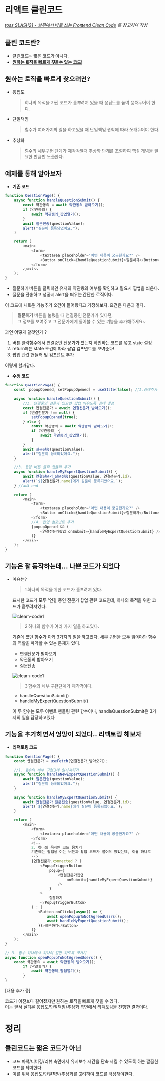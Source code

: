 # 리액트 클린코드

###### [toss SLASH21 - 실무에서 바로 쓰는 Frontend Clean Code](https://www.youtube.com/watch?v=edWbHp_k_9Y&t=723s) 를 참고하여 작성

## 클린 코드란?

-   클린코드는 짧은 코드가 아니다.
-   <u>**원하는 로직을 빠르게 찾을수 있는 코드!**</u>

## 원하는 로직을 빠르게 찾으려면?

-   응집도
    > 하나의 목적을 가진 코드가 흩뿌려져 있을 때 응집도를 높여 뭉쳐두어야 한다.
-   단일책임
    > 함수가 여러가지의 일을 하고있을 때 단일책임 원칙에 따라 쪼개주어야 한다.
-   추상화
    > 함수의 세부구현 단계가 제각각일때 추상화 단계를 조절하여 핵심 개념을 필요한 만큼만 노출한다.

## 예제를 통해 알아보자

-   <b>기존 코드</b>

```javascript
function QuestionPage() {
    async function handleQuestionSubmit() {
        const 약관동의 = await 약관동의_받아오기();
        if (약관동의) {
            await 약관동의_팝업열기();
        }
        await 질문전송(questionValue);
        alert("질문이 등록되었어요.");
    }

    return (
        <main>
            <form>
                <textarea placeholder="어떤 내용이 궁금한가요?" />
                <Button onClick={handleQuestionSubmit}>질문하기</Button>
            </form>
        </main>
    );
}
```

-   질문하기 버튼을 클릭하면 유저의 약관동의 여부를 확인하고 필요시 팝업을 띄운다.
-   질문을 전송하고 성공시 alert을 띄우는 간단한 로직이다.

이 코드에 새로운 기능추가 요건이 들어왔다고 가정해보자. 요건은 다음과 같다.

> **질문하기** 버튼을 눌렀을 때 연결중인 전문가가 있다면,  
> 그 정보를 보여주고 그 전문가에게 물어볼 수 있는 기능을 추가해주세요~

과연 어떻게 할것인가 ?

1. 버튼 클릭함수에서 연결중인 전문가가 있는지 확인하는 코드를 넣고 state 설정
2. return에는 state 조건에 따라 팝업 컴포넌트를 보여준다!
3. 팝업 관련 핸들러 및 컴포넌트 추가

이렇게 할거같다.

-   <b>수정 코드</b>

```javascript
function QuestionPage() {
    const [popupOpened, setPopupOpened] = useState(false); //1.상태추가

    async function handleQuestionSubmit() {
        //2. 연결중인 전문가 있으면 팝업 띄우도록 상태 설정
        const 연결전문가 = await 연결전문가_받아오기();
        if (연결전문가 !== null) {
            setPopupOpened(true);
        } else {
            const 약관동의 = await 약관동의_받아오기();
            if (약관동의) {
                await 약관동의_팝업열기();
            }
        }
        await 질문전송(questionValue);
        alert("질문이 등록되었어요.");
    }

    //3. 팝업 버튼 클릭 핸들러 추가
    async function handleMyExpertQuestionSubmit() {
        await 연결전문가_질문전송(questionValue, 연결전문가.id);
        alert(`${연결전문가.name}에게 질문이 등록되었어요.`);
    } //add end

    return (
        <main>
            <form>
                <textarea placeholder="어떤 내용이 궁금한가요?" />
                <Button onClick={handleQuestionSubmit}>질문하기</Button>
            </form>
            //4. 팝업 컴포넌트 추가
            {popupOpened && (
                <연결전문가팝업 onSubmit={handleMyExpertQuestionSubmit} />
            )}
        </main>
    );
}
```

## 기능은 잘 동작하는데... 나쁜 코드가 되었다

-   이유는?

    > 1.하나의 목적을 위한 코드가 흩뿌려져 있다.

    표시한 코드가 모두 '연결 중인 전문가 팝업 관련 코드인데, 하나의 목적을 위한 코드가 흩뿌려져있다.

    ![clearn-code1](./clean-code-1.png)

    > 2.하나의 함수가 여러 가지 일을 하고있다.

    기존에 있던 함수가 아래 3가지의 일을 하고있다.
    세부 구현을 모두 읽어야만 함수의 역할을 파악할 수 있는 문제가 있다.

    -   연결전문가 받아오기
    -   약관동의 받아오기
    -   질문전송

    ![clearn-code1](./clean-code-2.png)

    > 3.함수의 세부 구현단계가 제각각이다.

    -   handleQuestionSubmit()
    -   handleMyExpertQuestionSubmit()

    이 두 함수는 모두 이벤트 핸들링 관련 함수이나, handleQuestionSubmit은 3가지의 일을 담당하고있다.

## 기능을 추가하면서 엉망이 되었다.. 리팩토링 해보자

-   <b>리팩토링 코드</b>

```javascript
function QuestionPage() {
    const 연결전문가 = useFetch(연결전문가_받아오기);

    //1. 함수의 세부 구현단계 일치시키기
    async function handleNewExpertQuestionSubmit() {
        await 질문전송(questionValue);
        alert("질문이 등록되었어요.");
    }

    async function handleMyExpertQuestionSubmit() {
        await 연결전문가_질문전송(questionValue, 연결전문가.id);
        alert(`${연결전문가.name}에게 질문이 등록되었어요.`);
    }

    return (
        <main>
            <form>
                <textarea placeholder="어떤 내용이 궁금한가요?" />
            </form>
            <!--
            2. 하나의 목적인 코드 뭉치기
            기존에는 팝업을 여는 버튼과 팝업 코드가 떨어져 있었는데, 이를 하나로
            -->
            {연결전문가.connected ? (
                <PopupTriggerButton
                    popup={
                        <연결전문가팝업
                            onSubmit={handleMyExpertQuestionSubmit}
                        />
                    }
                >
                    질문하기
                </PopupTriggerButton>
            ) : (
               <Button onClick={async() => {
                   await openPopupToNotAgreedUsers();
                   await handleMyExpertQuestionSubmit();
               }}>질문하기</Button>
            )}
        </main>
    );
}

// 3. 함수 하나에서 하나의 일만 하도록 쪼개기
async function openPopupToNotAgreedUsers() {
    const 약관동의 = await 약관동의_받아오기();
        if (약관동의) {
            await 약관동의_팝업열기();
        }
}
```

[내용 추가 중]

코드가 이전보다 길어졌지만 원하는 로직을 빠르게 찾을 수 있다.  
이는 앞서 살펴본 응집도/단일책임/추상화 측면에서 리팩토링을 진행한 결과이다.

# 정리

## 클린코드는 짧은 코드가 아닌

-   코드 파악/디버깅/리뷰 측면에서 유지보수 시간을 단축 시킬 수 있도록 하는 깔끔한 코드를 의미한다.
-   이를 위해 응집도/단일책임/추상화를 고려하여 코드를 작성해야한다.

